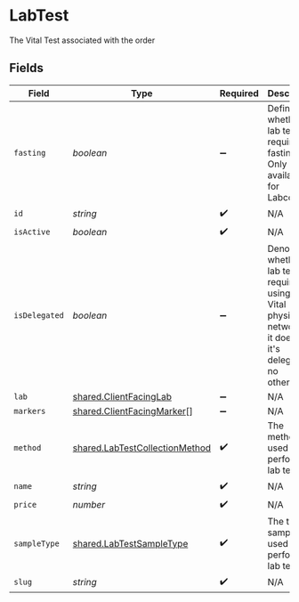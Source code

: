 # LabTest

The Vital Test associated with the order


## Fields

| Field                                                                                                                  | Type                                                                                                                   | Required                                                                                                               | Description                                                                                                            |
| ---------------------------------------------------------------------------------------------------------------------- | ---------------------------------------------------------------------------------------------------------------------- | ---------------------------------------------------------------------------------------------------------------------- | ---------------------------------------------------------------------------------------------------------------------- |
| `fasting`                                                                                                              | *boolean*                                                                                                              | :heavy_minus_sign:                                                                                                     | Defines whether a lab test requires fasting. Only available for Labcorp.                                               |
| `id`                                                                                                                   | *string*                                                                                                               | :heavy_check_mark:                                                                                                     | N/A                                                                                                                    |
| `isActive`                                                                                                             | *boolean*                                                                                                              | :heavy_check_mark:                                                                                                     | N/A                                                                                                                    |
| `isDelegated`                                                                                                          | *boolean*                                                                                                              | :heavy_minus_sign:                                                                                                     | Denotes whether a lab test requires using non-Vital physician networks. If it does then it's delegated - no otherwise. |
| `lab`                                                                                                                  | [shared.ClientFacingLab](../../../sdk/models/shared/clientfacinglab.md)                                                | :heavy_minus_sign:                                                                                                     | N/A                                                                                                                    |
| `markers`                                                                                                              | [shared.ClientFacingMarker](../../../sdk/models/shared/clientfacingmarker.md)[]                                        | :heavy_minus_sign:                                                                                                     | N/A                                                                                                                    |
| `method`                                                                                                               | [shared.LabTestCollectionMethod](../../../sdk/models/shared/labtestcollectionmethod.md)                                | :heavy_check_mark:                                                                                                     | The method used to perform a lab test.                                                                                 |
| `name`                                                                                                                 | *string*                                                                                                               | :heavy_check_mark:                                                                                                     | N/A                                                                                                                    |
| `price`                                                                                                                | *number*                                                                                                               | :heavy_check_mark:                                                                                                     | N/A                                                                                                                    |
| `sampleType`                                                                                                           | [shared.LabTestSampleType](../../../sdk/models/shared/labtestsampletype.md)                                            | :heavy_check_mark:                                                                                                     | The type of sample used to perform a lab test.                                                                         |
| `slug`                                                                                                                 | *string*                                                                                                               | :heavy_check_mark:                                                                                                     | N/A                                                                                                                    |